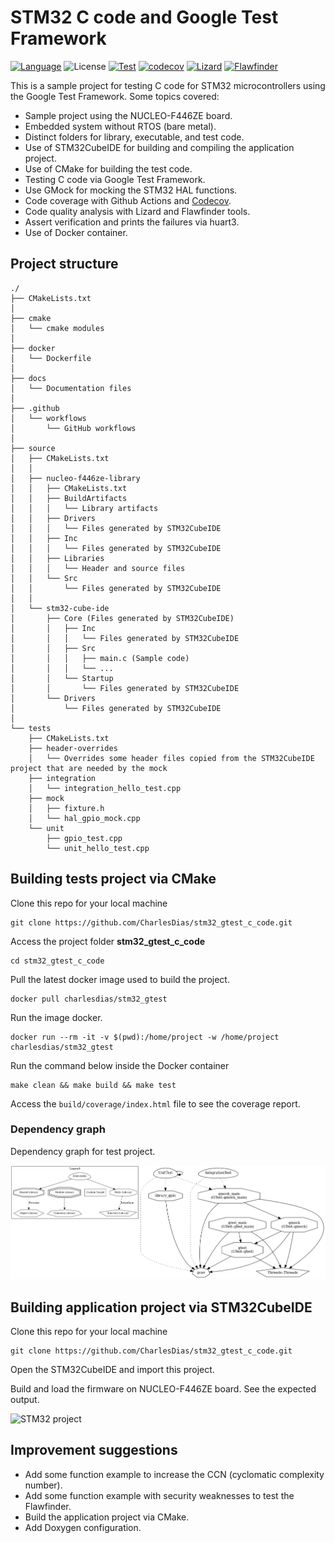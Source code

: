 # STM32 C code and Google Test Framework

[![Language](https://img.shields.io/badge/Made%20with-C-blue.svg)](https://shields.io/)
![License](https://camo.githubusercontent.com/890acbdcb87868b382af9a4b1fac507b9659d9bf/68747470733a2f2f696d672e736869656c64732e696f2f62616467652f6c6963656e73652d4d49542d626c75652e737667)
[![Test](https://github.com/CharlesDias/stm32_gtest_c_code/actions/workflows/unit-test.yml/badge.svg)](https://github.com/CharlesDias/stm32_gtest_c_code/actions/workflows/unit-test.yml)
[![codecov](https://codecov.io/gh/CharlesDias/stm32_gtest_c_code/branch/main/graph/badge.svg)](https://codecov.io/gh/CharlesDias/stm32_gtest_c_code)
[![Lizard](https://github.com/CharlesDias/stm32_gtest_c_code/actions/workflows/lizard.yml/badge.svg)](https://github.com/CharlesDias/stm32_gtest_c_code/actions/workflows/lizard.yml)
[![Flawfinder](https://github.com/CharlesDias/stm32_gtest_c_code/actions/workflows/flawfinder.yml/badge.svg)](https://github.com/CharlesDias/stm32_gtest_c_code/actions/workflows/flawfinder.yml)

This is a sample project for testing C code for STM32 microcontrollers using the Google Test Framework. Some topics covered:

* Sample project using the NUCLEO-F446ZE board.
* Embedded system without RTOS (bare metal).
* Distinct folders for library, executable, and test code.
* Use of STM32CubeIDE for building and compiling the application project.
* Use of CMake for building the test code.
* Testing C code via Google Test Framework.
* Use GMock for mocking the STM32 HAL functions.
* Code coverage with Github Actions and [Codecov](https://codecov.io).
* Code quality analysis with Lizard and Flawfinder tools.
* Assert verification and prints the failures via huart3.
* Use of Docker container.

## Project structure

``` text
./
├── CMakeLists.txt
│
├── cmake
│   └── cmake modules
│
├── docker
│   └── Dockerfile
│
├── docs
│   └── Documentation files
│
├── .github
│   └── workflows
│       └── GitHub workflows
│
├── source
│   ├── CMakeLists.txt
│   │
│   ├── nucleo-f446ze-library
│   │   ├── CMakeLists.txt
│   │   ├── BuildArtifacts
│   │   │   └── Library artifacts
│   │   ├── Drivers 
│   │   │   └── Files generated by STM32CubeIDE
│   │   ├── Inc
│   │   │   └── Files generated by STM32CubeIDE
│   │   ├── Libraries
│   │   │   └── Header and source files
│   │   └── Src
│   │       └── Files generated by STM32CubeIDE
│   │
│   └── stm32-cube-ide
│       ├── Core (Files generated by STM32CubeIDE)
│       │   ├── Inc 
│       │   │   └── Files generated by STM32CubeIDE
│       │   ├── Src
│       │   │   ├── main.c (Sample code)
│       │   │   └── ...
│       │   └── Startup
│       │       └── Files generated by STM32CubeIDE
│       └── Drivers
│           └── Files generated by STM32CubeIDE
│
└── tests
    ├── CMakeLists.txt
    ├── header-overrides
    │   └── Overrides some header files copied from the STM32CubeIDE project that are needed by the mock
    ├── integration
    │   └── integration_hello_test.cpp
    ├── mock
    │   ├── fixture.h
    │   └── hal_gpio_mock.cpp
    └── unit
        ├── gpio_test.cpp
        └── unit_hello_test.cpp
```

## Building tests project via CMake

Clone this repo for your local machine

```console
git clone https://github.com/CharlesDias/stm32_gtest_c_code.git
```

Access the project folder **stm32_gtest_c_code**

```console
cd stm32_gtest_c_code
```

Pull the latest docker image used to build the project.

```console
docker pull charlesdias/stm32_gtest
```

Run the image docker.

```console
docker run --rm -it -v $(pwd):/home/project -w /home/project charlesdias/stm32_gtest
```

Run the command below inside the Docker container

```console
make clean && make build && make test
```

Access the `build/coverage/index.html` file to see the coverage report.

### Dependency graph

Dependency graph for test project.

![Dependency graph](docs/images/dependency_graph.png "Dependency graph")

## Building application project via STM32CubeIDE

Clone this repo for your local machine

```console
git clone https://github.com/CharlesDias/stm32_gtest_c_code.git
```

Open the STM32CubeIDE and import this project.

Build and load the firmware on NUCLEO-F446ZE board. See the expected output.

![STM32 project](docs/images/stm32_gtest.gif "STM32 project")

## Improvement suggestions

* Add some function example to increase the CCN (cyclomatic complexity number).
* Add some function example with security weaknesses to test the Flawfinder.
* Build the application project via CMake.
* Add Doxygen configuration.
